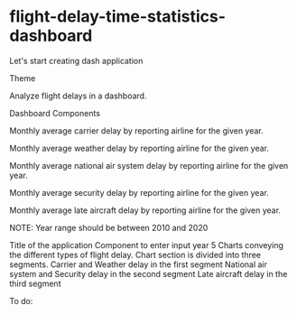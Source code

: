 # flight-delay-time-statistics-dashboard

Let's start creating dash application

Theme

Analyze flight delays in a dashboard.

Dashboard Components

Monthly average carrier delay by reporting airline for the given year.

Monthly average weather delay by reporting airline for the given year.

Monthly average national air system delay by reporting airline for the given year.

Monthly average security delay by reporting airline for the given year.

Monthly average late aircraft delay by reporting airline for the given year.

NOTE: Year range should be between 2010 and 2020


Title of the application
Component to enter input year
5 Charts conveying the different types of flight delay. Chart section is divided into three segments.
      Carrier and Weather delay in the first segment
      National air system and Security delay in the second segment
      Late aircraft delay in the third segment

To do:
<!-- Design layout for the application.
Create a callback function. Add callback decorator, define inputs and outputs.
Review the helper function that performs computation on the provided inputs.
Create 5 line graphs.
Run the application. -->
